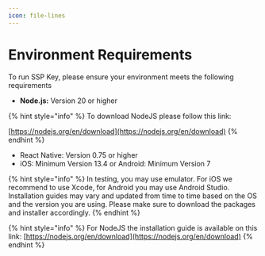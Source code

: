 ```yaml
---
icon: file-lines
---
```


# Environment Requirements

To run SSP Key, please ensure your environment meets the following requirements

* **Node.js:** Version 20 or higher

{% hint style="info" %}
To download NodeJS please follow this link:&#x20;

[https://nodejs.org/en/download](https://nodejs.org/en/download)
{% endhint %}

* React Native: Version 0.75 or higher
* iOS: Minimum Version 13.4 or Android: Minimum Version 7

{% hint style="info" %}
In testing, you may use emulator. For iOS we recommend to use Xcode, for Android you may use Android Studio. Installation guides may vary and updated from time to time based on the OS and the version you are using. Please make sure to download the packages and installer accordingly.
{% endhint %}

{% hint style="info" %}
For NodeJS the installation guide is available on this link: [https://nodejs.org/en/download](https://nodejs.org/en/download)
{% endhint %}

